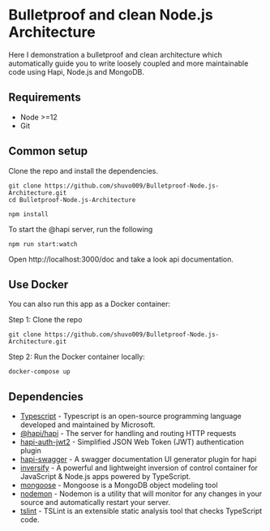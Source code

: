 # Bulletproof and clean Node.js Architecture
Here I demonstration a bulletproof and clean architecture which automatically guide you to write loosely coupled and more maintainable code using Hapi, Node.js and MongoDB.
## Requirements
* Node >=12
* Git
## Common setup
Clone the repo and install the dependencies.
```
git clone https://github.com/shuvo009/Bulletproof-Node.js-Architecture.git
cd Bulletproof-Node.js-Architecture
```
```
npm install
```
To start the @hapi server, run the following
```
npm run start:watch
```
Open http://localhost:3000/doc and take a look api documentation.

## Use Docker
You can also run this app as a Docker container:

Step 1: Clone the repo
```
git clone https://github.com/shuvo009/Bulletproof-Node.js-Architecture.git
```
Step 2: Run the Docker container locally:
```
docker-compose up
```
## Dependencies
* [Typescript](https://www.typescriptlang.org) - Typescript is an open-source programming language developed and maintained by Microsoft.
* [@hapi/hapi](https://hapi.dev/) - The server for handling and routing HTTP requests
* [hapi-auth-jwt2](https://www.npmjs.com/package/hapi-auth-jwt2) - Simplified JSON Web Token (JWT) authentication plugin
* [hapi-swagger](https://github.com/glennjones/hapi-swagger) - A swagger documentation UI generator plugin for hapi
* [inversify](http://inversify.io) - A powerful and lightweight inversion of control container for JavaScript & Node.js apps powered by TypeScript.
* [mongoose](https://mongoosejs.com) - Mongoose is a MongoDB object modeling tool
* [nodemon](https://nodemon.io) -  Nodemon is a utility that will monitor for any changes in your source and automatically restart your server.
* [tslint](https://palantir.github.io/tslint) - TSLint is an extensible static analysis tool that checks TypeScript code.
